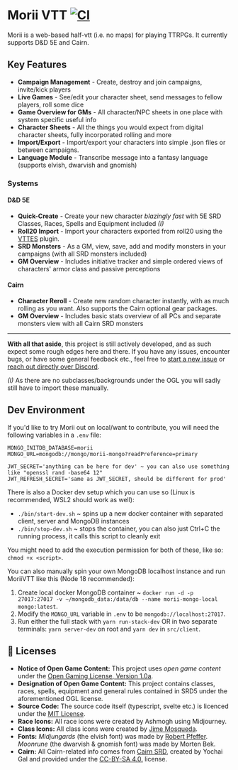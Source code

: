 # Morii VTT [![CI](https://github.com/Ashmogh/morii-vtt/actions/workflows/main.yml/badge.svg)](https://github.com/Ashmogh/morii-vtt/actions/workflows/main.yml)
Morii is a web-based half-vtt (i.e. no maps) for playing TTRPGs. It currently supports D&D 5E and Cairn.

## Key Features
- **Campaign Management** - Create, destroy and join campaigns, invite/kick players
- **Live Games** - See/edit your character sheet, send messages to fellow players, roll some dice
- **Game Overview for GMs** - All character/NPC sheets in one place with system specific useful info
- **Character Sheets** - All the things you would expect from digital character sheets, fully incorporated rolling and more
- **Import/Export** - Import/export your characters into simple .json files or between campaigns.
- **Language Module** - Transcribe message into a fantasy language (supports elvish, dwarvish and gnomish)

### Systems

#### D&D 5E
- **Quick-Create** - Create your new character *blazingly fast* with 5E SRD Classes, Races, Spells and Equipment included *(I)*
- **Roll20 Import** - Import your characters exported from roll20 using the [VTTES](https://github.com/justas-d/roll20-enhancement-suite) plugin. 
- **SRD Monsters** - As a GM, view, save, add and modify monsters in your campaigns (with all SRD monsters included)
- **GM Overview** - Includes initiative tracker and simple ordered views of characters' armor class and passive perceptions

#### Cairn
- **Character Reroll** - Create new random character instantly, with as much rolling as you want. Also supports the Cairn optional gear packages.
- **GM Overview** - Includes basic stats overview of all PCs and separate monsters view with all Cairn SRD monsters
---

**With all that aside**, this project is still actively developed, and as such expect some rough edges here and there. If you have any issues, encounter bugs, or have some general feedback etc., feel free to [start a new issue](https://github.com/Ashmogh/morii-vtt/issues/new) or [reach out directly over Discord](https://discord.com/invite/MhKxwkRpEU).

*(I)* As there are no subclasses/backgrounds under the OGL you will sadly still have to import these manually.


## Dev Environment
If you'd like to try Morii out on local/want to contribute, you will need the following variables in a `.env` file:
```
MONGO_INITDB_DATABASE=morii
MONGO_URL=mongodb://mongo/morii-mongo?readPreference=primary

JWT_SECRET='anything can be here for dev' ~ you can also use something like "openssl rand -base64 12"
JWT_REFRESH_SECRET='same as JWT_SECRET, should be different for prod'
```
There is also a Docker dev setup which you can use so (Linux is recommended, WSL2 should work as well):
- `./bin/start-dev.sh` ~ spins up a new docker container with separated client, server and MongoDB instances
- `./bin/stop-dev.sh` ~ stops the container, you can also just Ctrl+C the running process, it calls this script to cleanly exit

You might need to add the execution permission for both of these, like so: `chmod +x <script>`.

You can also manually spin your own MongoDB localhost instance and run MoriiVTT like this (Node 18 recommended):
1. Create local docker MongoDB container ~ `docker run -d -p 27017:27017 -v ~/mongodb_data:/data/db --name morii-mongo-local mongo:latest`.
2. Modify the `MONGO_URL` variable in `.env` to be `mongodb://localhost:27017`.
3. Run either the full stack with `yarn run-stack-dev` OR in two separate terminals: `yarn server-dev` on root and `yarn dev` in `src/client`.


## 📝 Licenses
-   **Notice of Open Game Content:** This project uses *open game content* under the [Open Gaming License, Version 1.0a](Legal.md).
-   **Designation of Open Game Content:** This project contains classes, races, spells, equipment and general rules contained in SRD5 under the aforementioned OGL license.
-   **Source Code:** The source code itself (typescript, svelte etc.) is licenced under the [MIT License](https://github.com/Ashmogh/morii-vtt/blob/main/LICENSE).
-   **Race Icons:** All race icons were created by Ashmogh using Midjourney.
-   **Class Icons:** All class icons were created by [Jime Mosqueda](https://www.artstation.com/jimemosqueda).
-   **Fonts:** *Midjungards* (the elvish font) was made by [Robert Pfeffer](http://robert-pfeffer.net). *Moonrune* (the dwarvish & gnomish font) was made by Morten Bek.
-   **Cairn:** All Cairn-related info comes from [Cairn SRD](https://cairnrpg.com/cairn-srd/), created by Yochai Gal and provided under the [CC-BY-SA 4.0.](https://creativecommons.org/licenses/by-sa/4.0/) license.
